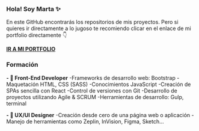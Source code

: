 ### Hola! Soy Marta ✨

En este GitHub encontrarás los repositorios de mis proyectos.
Pero si quieres ir directamente a lo jugoso te recomiendo clicar en el enlace de mi portfolio directamente 👇

[**IR A MI PORTFOLIO**](https://martcacio.github.io/portfolio/#/)



### Formación
**- 🤖 Front-End Developer**
-Frameworks de desarrollo web: Bootstrap
-Maquetación HTML, CSS (SASS)
-Conocimientos JavaScript
-Creación de SPAs sencilla con React
-Control de versiones con Git
-Desarrollo de proyectos utilizando Agile & SCRUM
-Herramientas de desarrollo: Gulp, terminal

**- 🦄 UX/UI Designer**
-Creación desde cero de una página web o aplicación
-Manejo de herramientas como Zeplin, InVision, Figma, Sketch...

